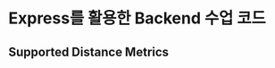 # Express를 활용한 Backend 수업 코드
Supported Distance Metrics
---------------------------------------------------------------------------